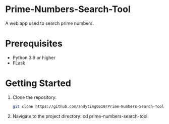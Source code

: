 # Prime-Numbers-Search-Tool
A web app used to search prime numbers.
# Prerequisites
- Python 3.9 or higher
- FLask
# Getting Started
1. Clone the repository:
   ```bash
   git clone https://github.com/andyting0619/Prime-Numbers-Search-Tool
2. Navigate to the project directory:
   cd prime-numbers-search-tool
